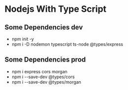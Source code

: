 # Nodejs With Type Script

## Some Dependencies dev
* npm init -y
* npm i -D nodemon typescript ts-node @types/express

## Some Dependencies prod
* npm i express cors morgan
* npm i --save-dev @types/cors
* npm i --save-dev @types/morgan
